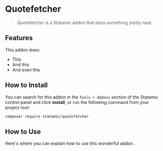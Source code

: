 # Quotefetcher

> Quotefetcher is a Statamic addon that does something pretty neat.

## Features

This addon does:

- This
- And this
- And even this

## How to Install

You can search for this addon in the `Tools > Addons` section of the Statamic control panel and click **install**, or run the following command from your project root:

``` bash
composer require statamic/quotefetcher
```

## How to Use

Here's where you can explain how to use this wonderful addon.
